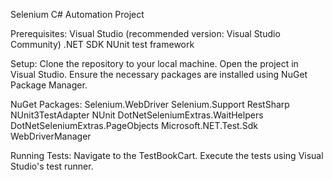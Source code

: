 Selenium C# Automation Project

Prerequisites: Visual Studio (recommended version: Visual Studio Community) .NET SDK NUnit test framework

Setup: Clone the repository to your local machine. Open the project in Visual Studio. Ensure the necessary packages are installed using NuGet Package Manager.

NuGet Packages: Selenium.WebDriver Selenium.Support RestSharp NUnit3TestAdapter NUnit DotNetSeleniumExtras.WaitHelpers DotNetSeleniumExtras.PageObjects Microsoft.NET.Test.Sdk WebDriverManager

Running Tests: Navigate to the TestBookCart. Execute the tests using Visual Studio's test runner.

